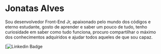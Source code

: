 # Jonatas Alves

Sou desenvolvedor Front-End Jr, apaixonado pelo mundo dos códigos e eterno estudante, gosto de aprender e saber um pouco de tudo, tenho curiosidade em saber como tudo funciona, procuro compartilhar o máximo dos conhecimentos adquiridos e ajudar todos aqueles de que sou capaz.

[![Linkedin Badge](https://img.shields.io/badge/-My%20Linkedin-1a1a1a?style=for-the-badge&logo=Linkedin&logoColor=white&link=https://www.linkedin.com/in/jonatasalves/)

